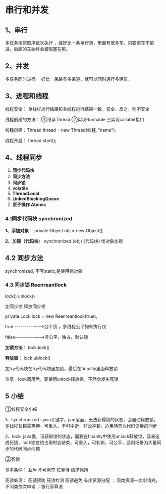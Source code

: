 # 				串行和并发

## 1、串行 

多任务按照顺序依次执行 ，就好比一条单行道，里面有很多车，只要前车不前进，后面的车始终会被阻塞在那。

## 2、并发

多任务同时进行。 好比一条路有多条道，就可以同时通行多辆车。

## 3、进程和线程

线程安全：  单线程运行结果和多线程运行结果一致，安全，反之，则不安全

线程创建的方法： ①继承Thread  ②实现Runnable 三实现callable接口

线程创建：Thread thread = new Thread(线程，”name");

线程开启： thread.start();



## 4、线程同步

1. **同步代码块**
2. **同步方法**
3. **同步锁**
4. **volatile**
5. **ThreadLocal**
6. **LinkedBlockingQueue**
7. **原子操作 Atomic**

### 4.1同步代码块 synchronized

**1、添加对象**： private Object obj = new Object();

**2、加锁（代码块**） synchronized (obj) {代码块} 给对象加锁

## 4.2 同步方法

synchronized, 不写static,是使用锁对象

### 4.3 同步锁 Reenreantlock

lock()                              unlock()

加同步锁				释放同步锁

private Lock lock = new Reenreantlock(true);

true ------------>公平锁 ，多线程公平拥有执行权

false------------>非公平，独占，默认锁

**加锁方法**： lock.lock()

**释放锁**： lock.ublock()

加try代码块在try代码块里加锁，最后在finnally里面释放锁

注意：lock调用后，要使用unlock释放锁，不然会发生死锁

## 5 小结

①线程安全小结

1、synchronized :   java关键字，jvm层面，无法获得锁的状态，会自动释放锁，多线程获锁需等待，可重入，不可中断，非公平锁，适用场景为代码少量的同步

2、lock:  java类，可获取锁的状态，需要在finanlly中使用unlock释放锁，容易造成死锁，lock锁在锁占用时会结束，可重入，可判断，可公平，适用场景为大量同步的代码同步问题

②死锁

基本条件： 互斥 不可剥夺  忙等待  请求保持

死锁处理： 死锁预防   死锁检测   死锁避免  有序资源分配  ： 同类资源一次申请完，不同类依次申请   ；银行家算法



